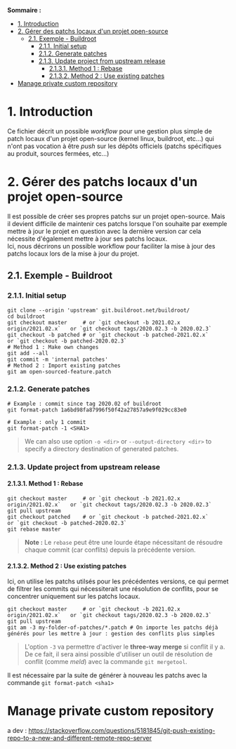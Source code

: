 **Sommaire :**
- [1. Introduction](#1-introduction)
- [2. Gérer des patchs locaux d'un projet open-source](#2-gérer-des-patchs-locaux-dun-projet-open-source)
  - [2.1. Exemple - Buildroot](#21-exemple---buildroot)
    - [2.1.1. Initial setup](#211-initial-setup)
    - [2.1.2. Generate patches](#212-generate-patches)
    - [2.1.3. Update project from upstream release](#213-update-project-from-upstream-release)
      - [2.1.3.1. Method 1 : Rebase](#2131-method-1--rebase)
      - [2.1.3.2. Method 2 : Use existing patches](#2132-method-2--use-existing-patches)
- [Manage private custom repository](#manage-private-custom-repository)

# 1. Introduction

Ce fichier décrit un possible _workflow_ pour une gestion plus simple de patch locaux d'un projet open-source (kernel linux, buildroot, etc...) qui n'ont pas vocation à être _push_ sur les dépôts officiels (patchs spécifiques au produit, sources fermées, etc...)

# 2. Gérer des patchs locaux d'un projet open-source

Il est possible de créer ses propres patchs sur un projet open-source. Mais il devient difficile de maintenir ces patchs lorsque l'on souhaite par exemple mettre à jour le projet en question avec la dernière version car cela nécessite d'également mettre à jour ses patchs locaux.  
Ici, nous décrirons un possible workflow pour faciliter la mise à jour des patchs locaux lors de la mise à jour du projet.  

## 2.1. Exemple - Buildroot

### 2.1.1. Initial setup

```shell
git clone --origin 'upstream' git.buildroot.net/buildroot/
cd buildroot
git checkout master     # or `git checkout -b 2021.02.x origin/2021.02.x`   or `git checkout tags/2020.02.3 -b 2020.02.3`
git checkout -b patched # or `git checkout -b patched-2021.02.x`            or `git checkout -b patched-2020.02.3`
# Method 1 : Make own changes
git add --all
git commit -m 'internal patches'
# Method 2 : Import existing patches
git am open-sourced-feature.patch
```

### 2.1.2. Generate patches

```shell
# Example : commit since tag 2020.02 of buildroot
git format-patch 1a6bd98fa87996f50f42a27857a9e9f029cc83e0

# Example : only 1 commit
git format-patch -1 <SHA1>
```
> We can also use option `-o <dir>` or `--output-directory <dir>` to specify a directory destination of generated patches.

### 2.1.3. Update project from upstream release

#### 2.1.3.1. Method 1 : Rebase

```shell
git checkout master     # or `git checkout -b 2021.02.x origin/2021.02.x`   or `git checkout tags/2020.02.3 -b 2020.02.3`
git pull upstream
git checkout patched    # or `git checkout -b patched-2021.02.x`            or `git checkout -b patched-2020.02.3`
git rebase master
```
> **Note :** Le `rebase` peut être une lourde étape nécessitant de résoudre chaque commit (car conflits) depuis la précédente version.

#### 2.1.3.2. Method 2 : Use existing patches

Ici, on utilise les patchs utilsés pour les précédentes versions, ce qui permet de filtrer les commits qui nécessiterait une résolution de conflits, pour se concentrer uniquement sur les patchs locaux.

```shell
git checkout master     # or `git checkout -b 2021.02.x origin/2021.02.x`   or `git checkout tags/2020.02.3 -b 2020.02.3`
git pull upstream
git am -3 my-folder-of-patches/*.patch # On importe les patchs déjà générés pour les mettre à jour : gestion des conflits plus simples
```
> L'option `-3` va permettre d'activer le **three-way merge** si conflit il y a. De ce fait, il sera ainsi possible d'utiliser un outil de résolution de conflit (comme _meld_) avec la commande `git mergetool`.

Il est nécessaire par la suite de générer à nouveau les patchs avec la commande `git format-patch <sha1>`

# Manage private custom repository

a dev : https://stackoverflow.com/questions/5181845/git-push-existing-repo-to-a-new-and-different-remote-repo-server